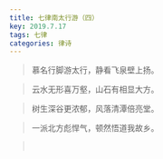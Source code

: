 ```yaml
---
title: 七律南太行游（四）
key: 2019.7.17
tags: 七律
categories: 律诗
---
```


<blockquote class="blockquote-center">慕名行脚游太行，静看飞泉壁上扬。
</blockquote>
<blockquote class="blockquote-center">云水无形喜万壑，山石有相显大方。
</blockquote>
<blockquote class="blockquote-center">树生深谷更浓郁，风落清潭倍亮堂。
</blockquote>
<blockquote class="blockquote-center">一派北方彪悍气，顿然悟道我故乡。
</blockquote>
<blockquote class="blockquote-center"></br>
</blockquote>
